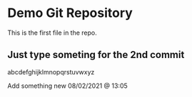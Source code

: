 # Demo Git Repository

This is the first file in the repo.

## Just type someting for the 2nd commit

abcdefghijklmnopqrstuvwxyz

Add something new 08/02/2021 @ 13:05